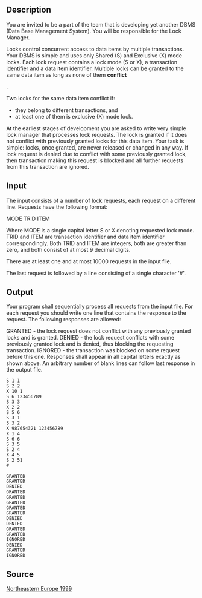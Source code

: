<h2>Description</h2><p>You are invited to be a part of the team that is developing yet another DBMS (Data Base Management System). You will be responsible for the Lock Manager. 
</p>
Locks control concurrent access to data items by multiple transactions. Your DBMS is simple and uses only Shared (S) and Exclusive (X) mode locks. Each lock request contains a lock mode (S or X), a transaction identifier and a data item identifier. Multiple locks can be granted to the same data item as long as none of them <b>conflict</b><p>. 
</p>
Two locks for the same data item conflict if: 
<ul><li>they belong to different transactions, and 
<br></li><li>at least one of them is exclusive (X) mode lock. </li></ul><p>
</p>At the earliest stages of development you are asked to write very simple lock manager that processes lock requests. The lock is granted if it does not conflict with previously granted locks for this data item. Your task is simple: locks, once granted, are never released or changed in any way. If lock request is denied due to conflict with some previously granted lock, then transaction making this request is blocked and all further requests from this transaction are ignored. 
<h2>Input</h2><p>The input consists of a number of lock requests, each request on a different line. Requests have the following format: 
</p>
MODE TRID ITEM 

Where MODE is a single capital letter S or X denoting requested lock mode. TRID and ITEM are transaction identifier and data item identifier correspondingly. Both TRID and ITEM are integers, both are greater than zero, and both consist of at most 9 decimal digits. 

There are at least one and at most 10000 requests in the input file. 

The last request is followed by a line consisting of a single character '#'. 
<h2>Output</h2><p>Your program shall sequentially process all requests from the input file. For each request you should write one line that contains the response to the request. The following responses are allowed: 
</p>GRANTED - the lock request does not conflict with any previously granted locks and is granted. 
DENIED - the lock request conflicts with some previously granted lock and is denied, thus blocking the requesting transaction. 
IGNORED - the transaction was blocked on some request before this one. 
Responses shall appear in all capital letters exactly as shown above. An arbitrary number of blank lines can follow last response in the output file. <pre><code class="language-input1">S 1 1
S 2 2
X 10 1
S 6 123456789
S 3 3
X 2 2
S 5 6
S 3 1
S 3 2
X 987654321 123456789
X 1 4
S 6 6
S 3 5
S 2 4
X 4 5
S 2 51
#</code></pre><pre><code class="language-output1">GRANTED
GRANTED
DENIED
GRANTED
GRANTED
GRANTED
GRANTED
GRANTED
DENIED
DENIED
GRANTED
GRANTED
IGNORED
DENIED
GRANTED
IGNORED
</code></pre><h2>Source</h2><a href="searchproblem?field=source&amp;key=Northeastern+Europe+1999">Northeastern Europe 1999</a>